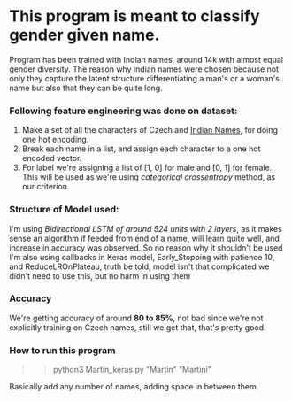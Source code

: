 # This program is meant to classify gender given name.

Program has been trained with Indian names, around 14k with almost equal gender diversity. The reason why indian names were chosen because not only they capture the latent structure differentiating a man's or a woman's name but also that they can be quite long. 

### Following feature engineering was done on dataset:
  1. Make a set of all the characters of Czech and [Indian Names](https://gist.github.com/mbejda/7f86ca901fe41bc14a63), for doing one hot encoding. 
  2. Break each name in a list, and assign each character to a one hot encoded vector.
  3. For label we're assigning a list of [1, 0] for male and [0, 1] for female. This will be used as we're using *categorical crossentropy* method, as our criterion. 
 
### Structure of Model used:
I'm using *Bidirectional LSTM of around 524 units with 2 layers*, as it makes sense an algorithm if feeded from end of a name, will learn quite well, and increase in accuracy was observed. So no reason why it shouldn't be used
I'm also using callbacks in Keras model, Early_Stopping with patience 10, and ReduceLROnPlateau, truth be told, model isn't that complicated we didn't need to use this, but no harm in using them


### Accuracy
We're getting accuracy of around **80 to 85%**, not bad since we're not explicitly training on Czech names, still we get that, that's pretty good.


### How to run this program

>> python3 Martin_keras.py "Martin" "Martini"

Basically add any number of names, adding space in between them.
